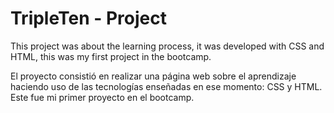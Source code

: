 # TripleTen - Project 

This project was about the learning process, it was developed with CSS and HTML, this was my first project in the bootcamp.

El proyecto consistió en realizar una página web sobre el aprendizaje haciendo uso de las tecnologías enseñadas en ese momento: CSS y HTML.
Este fue mi primer proyecto en el bootcamp.
